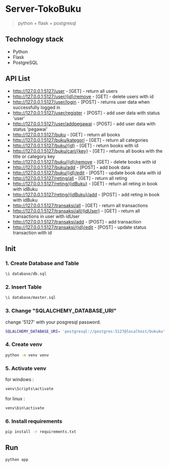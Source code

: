 # Server-TokoBuku

> python + flask + postgresql

## Technology stack

- Python
- Flask
- PostgreSQL

## API List

- http://127.0.0.1:5127/user - [GET] - return all users
- http://127.0.0.1:5127/user/{id}/remove - [GET] - delete users with id
- http://127.0.0.1:5127/user/login - [POST] - returns user data when successfully logged in
- http://127.0.0.1:5127/user/register - [POST] - add user data with status 'user'
- http://127.0.0.1:5127/user/addpegawai - [POST] - add user data with status 'pegawai'
- http://127.0.0.1:5127/buku - [GET] - return all books
- http://127.0.0.1:5127/buku/kategori - [GET] - return all categories
- http://127.0.0.1:5127/buku/{id} - [GET] - return books with id
- http://127.0.0.1:5127/buku/cari/{key} - [GET] - returns all books with the title or category key
- http://127.0.0.1:5127/buku/{id}/remove - [GET] - delete books with id
- http://127.0.0.1:5127/buku/add - [POST] - add book data
- http://127.0.0.1:5127/buku/{id}/edit - [POST] - update book data with id
- http://127.0.0.1:5127/reting/all - [GET] - return all reting
- http://127.0.0.1:5127/reting/{idBuku} - [GET] - return all reting in book with idBuku
- http://127.0.0.1:5127/reting/{idBuku}/add - [POST] - add reting in book with idBuku
- http://127.0.0.1:5127/transaksi/all - [GET] - return all transactions
- http://127.0.0.1:5127/transaksi/all/{idUser} - [GET] - return all transactions in user with idUser
- http://127.0.0.1:5127/transaksi/add - [POST] - add transaction
- http://127.0.0.1:5127/transaksi/{id}/edit - [POST] - update status transaction with id

## Init

### 1. Create Database and Table

```bash
\i database/db.sql
```

### 2. Insert Table

```bash
\i database/master.sql
```

### 3. Change "SQLALCHEMY_DATABASE_URI"

change '5127' with your posgresql password.

```bash
SQLALCHEMY_DATABASE_URI= 'postgresql://postgres:5127@localhost/bukuku'
```

### 4. Create venv

```bash
python -m venv venv
```

### 5. Activate venv

for windows :

```bash
venv\Scripts\activate
```

for linux :

```bash
venv\bin\activate
```

### 6. Install requirements

```bash
pip install -r requirements.txt
```

## Run

```bash
python app
```
